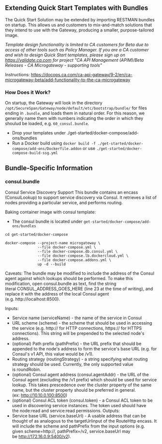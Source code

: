 ## Extending Quick Start Templates with Bundles
The Quick Start Solution may be extended by importing RESTMAN bundles on startup. This allows us and customers to mix-and-match solutions that they intend to use with the Gateway, producing a smaller, purpose-tailored image.

_Template design functionality is limited to CA customers for Beta due to access of other tools such as Policy Manager. If you are a CA customer and wish to design Quick Start templates, please sign up on https://validate.ca.com for project "CA API Management (APIM)/Beta Releases - CA Microgateway - supporting tools"_

Instructions: https://docops.ca.com/ca-api-gateway/9-2/en/ca-microgateway-beta/add-functionality-to-the-ca-microgateway

### How Does it Work?
On startup, the Gateway will look in the directory `/opt/SecureSpan/Gateway/node/default/etc/bootstrap/bundle/` for files ending in `.bundle`, and loads them in natural order. For this reason, we generally name them with numbers indicating the order in which they shoulud be loaded, e.g. `60_consul.bundle`.

* Drop your templates under ./get-started/docker-compose/add-ons/bundles
* Run a Docker build using `docker build -f ./get-started/docker-compose/add-ons/Dockerfile.addon` or use `./get-started/docker-compose-build-ssg.yml`

## Bundle-Specific Information ##

### consul.bundle ###
Consul Service Discovery Support
This bundle contains an encass (ConsulLookup) to support service discovery via Consul.
It retrieves a list of nodes providing a particular service, and performs routing.

Baking container image with consul template:
* The consul bundle is located under `get-started/docker-compose/add-ons/bundles`
```
cd get-started/docker-compose

docker-compose --project-name microgateway \
               --file docker-compose.yml \
               --file docker-compose.db.consul.yml \
               --file docker-compose.lb.dockercloud.yml \
               --file docker-compose.addons.yml \
               up -d --build
```

Caveats:
The bundle may be modified to include the address of the Consul agent against which lookups should be performed. To make this modification, open consul.bundle as text, find the string literal CONSUL_ADDRESS_GOES_HERE (line 23 at the time of writing), and replace it with the address of the local Consul agent (e.g. http://localhost:8500).

Inputs:
*	Service name (serviceName) - the name of the service in Consul
*	URL scheme (scheme) - the scheme that should be used in accessing the service (e.g. http:// for HTTP connections, https:// for HTTPS connections). This string will be prepended to the selected node's address.
*	(optional) Path prefix (pathPrefix) - the URL prefix that should be appended to the node's address to form the service's base URL (e.g. for Consul's v1 API, this value would be /v1).
*	Routing strategy (routingStrategy) - a string specifying what routing strategy should be used. Currently, the only supported value is roundRobin.
*	(optional) Consul agent address (consul.agentAddr) - the URL of the Consul agent (excluding the /v1 prefix) which should be used for service lookup. This takes prescedence over the cluster property of the same name, but the cluster property should be preferred in general. (ex: http://10.10.0.100:8500)
*	(optional) Consul ACL token (consul.token) - a Consul ACL token to be used in discovering service instances. The token used should have the node:read and service:read permissions.
Outputs:
*	Service base URL (service.baseUrl) - A usable address that can be thought of as analogous to the targetUrlinput of the RouteHttp encass. It will include the scheme and pathPrefix from the input options (e.g. given scheme=http://, pathPrefix=/v2, service.baseUrl may be http://172.16.0.9:5400/v2).
